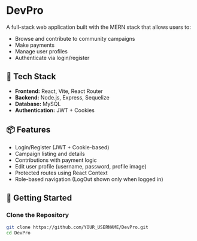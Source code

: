 # DevPro

A full-stack web application built with the MERN stack that allows users to:

- Browse and contribute to community campaigns
- Make payments
- Manage user profiles
- Authenticate via login/register

## 🔧 Tech Stack

- **Frontend:** React, Vite, React Router
- **Backend:** Node.js, Express, Sequelize
- **Database:** MySQL
- **Authentication:** JWT + Cookies

## 📦 Features

- Login/Register (JWT + Cookie-based)
- Campaign listing and details
- Contributions with payment logic
- Edit user profile (username, password, profile image)
- Protected routes using React Context
- Role-based navigation (LogOut shown only when logged in)

## 🚀 Getting Started

### Clone the Repository

```bash
git clone https://github.com/YOUR_USERNAME/DevPro.git
cd DevPro
